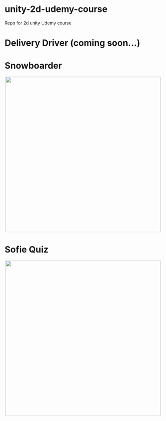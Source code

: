 # unity-2d-udemy-course
Repo for 2d unity Udemy course


# Delivery Driver (coming soon...)

# Snowboarder

<img style="display: block;
           margin-left: auto;
           width: 500px;
           margin-right: auto;"
     src="Section_003/Gifs/SofieSnowboarder2.GIF">

# Sofie Quiz

<img style="display: block;
           margin-left: auto;
           width: 500px;
           margin-right: auto;"
     src="Section_004/Gifs/SofieQuiz.GIF">
